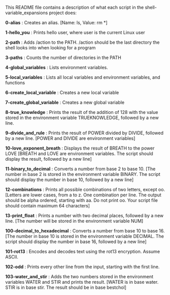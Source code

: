 This README file contains a description of what each script in the shell-variable_expansions project does:

**0-alias**  :  Creates an alias. [Name: ls, Value: rm \*] 

**1-hello_you**  :  Prints hello user, where user is the current Linux user

**2-path**  :  Adds /action to the PATH. /action should be the last directory the shell looks into when looking for a program

**3-paths**  :  Counts the number of directories in the PATH

**4-global_variables**  :  Lists environment variables.

**5-local_variables**  :  Lists all local variables and environment variables, and functions

**6-create_local_variable**  :  Creates a new local variable

**7-create_global_variable**  :  Creates a new global variable

**8-true_knowledge**  :  Prints the result of the addition of 128 with the value stored in the environment variable TRUEKNOWLEDGE, followed by a new line.

**9-divide_and_rule**  :  Prints the result of POWER divided by DIVIDE, followed by a new line. [POWER and DIVIDE are environment variables]

**10-love_exponent_breath**  :  Displays the result of BREATH to the power LOVE [BREATH and LOVE are environment variables. The script should display the result, followed by a new line]

**11-binary_to_decimal**  :  Converts a number from base 2 to base 10. [The number in base 2 is stored in the environment variable BINARY. The script should display the number in base 10, followed by a new line]

**12-combinations**  :  Prints all possible combinations of two letters, except oo. [Letters are lower cases, from a to z. One combination per line. The output should be alpha ordered, starting with aa. Do not print oo. Your script file should contain maximum 64 characters]

**13-print_float**  :  Prints a number with two decimal places, followed by a new line. [The number will be stored in the environment variable NUM]

**100-decimal_to_hexadecimal**  :  Converts a number from base 10 to base 16. [The number in base 10 is stored in the environment variable DECIMAL. The script should display the number in base 16, followed by a new line]

**101-rot13**  :  Encodes and decodes text using the rot13 encryption. Assume ASCII.

**102-odd**  :  Prints every other line from the input, starting with the first line.

**103-water_and_stir**  :  Adds the two numbers stored in the environment variables WATER and STIR and prints the result. [WATER is in base water. STIR is in base stir. The result should be in base bestchol]


